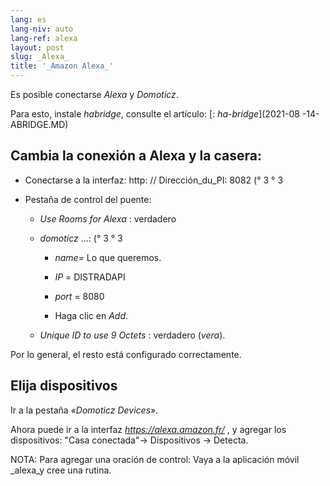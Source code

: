 ```yaml
---
lang: es
lang-niv: auto
lang-ref: alexa
layout: post
slug: _Alexa_
title: '_Amazon Alexa_'
---
```


Es posible conectarse _Alexa_ y _Domoticz_.

Para esto, instale _habridge_, consulte el artículo:
[: _ha-bridge_](2021-08 -14-ABRIDGE.MD)


## Cambia la conexión a Alexa y la casera:
- Conectarse a la interfaz: http: // Dirección_du_PI: 8082 (° 3 ° 3


- Pestaña de control del puente:


  - _Use Rooms for Alexa_ : verdadero


  - _domoticz_ ...: (° 3 ° 3


    - _name=_ Lo que queremos.


    - _IP_ = DISTRADAPI


    - _port_ = 8080


    - Haga clic en _Add_.


  - _Unique ID to use 9 Octets_ : verdadero (_vera_).


    
Por lo general, el resto está configurado correctamente.

## Elija dispositivos
Ir a la pestaña _«Domoticz Devices»_.

Ahora puede ir a la interfaz _https://alexa.amazon.fr/_ , y agregar los dispositivos:
"Casa conectada"-> Dispositivos -> Detecta.

NOTA: Para agregar una oración de control:
Vaya a la aplicación móvil _alexa_y cree una rutina.



